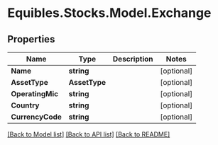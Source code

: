 # Equibles.Stocks.Model.Exchange
## Properties

Name | Type | Description | Notes
------------ | ------------- | ------------- | -------------
**Name** | **string** |  | [optional] 
**AssetType** | **AssetType** |  | [optional] 
**OperatingMic** | **string** |  | [optional] 
**Country** | **string** |  | [optional] 
**CurrencyCode** | **string** |  | [optional] 

[[Back to Model list]](../README.md#documentation-for-models) [[Back to API list]](../README.md#documentation-for-api-endpoints) [[Back to README]](../README.md)

